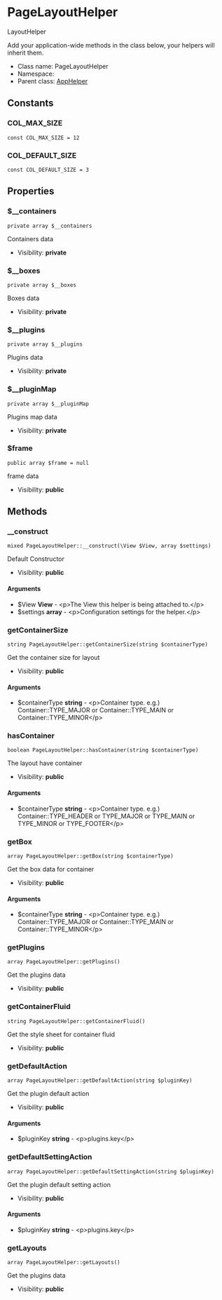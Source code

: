 PageLayoutHelper
===============

LayoutHelper

Add your application-wide methods in the class below, your helpers
will inherit them.


* Class name: PageLayoutHelper
* Namespace: 
* Parent class: [AppHelper](AppHelper.md)



Constants
----------


### COL_MAX_SIZE

    const COL_MAX_SIZE = 12





### COL_DEFAULT_SIZE

    const COL_DEFAULT_SIZE = 3





Properties
----------


### $__containers

    private array $__containers

Containers data



* Visibility: **private**


### $__boxes

    private array $__boxes

Boxes data



* Visibility: **private**


### $__plugins

    private array $__plugins

Plugins data



* Visibility: **private**


### $__pluginMap

    private array $__pluginMap

Plugins map data



* Visibility: **private**


### $frame

    public array $frame = null

frame data



* Visibility: **public**


Methods
-------


### __construct

    mixed PageLayoutHelper::__construct(\View $View, array $settings)

Default Constructor



* Visibility: **public**


#### Arguments
* $View **View** - &lt;p&gt;The View this helper is being attached to.&lt;/p&gt;
* $settings **array** - &lt;p&gt;Configuration settings for the helper.&lt;/p&gt;



### getContainerSize

    string PageLayoutHelper::getContainerSize(string $containerType)

Get the container size for layout



* Visibility: **public**


#### Arguments
* $containerType **string** - &lt;p&gt;Container type.
e.g.) Container::TYPE_MAJOR or Container::TYPE_MAIN or Container::TYPE_MINOR&lt;/p&gt;



### hasContainer

    boolean PageLayoutHelper::hasContainer(string $containerType)

The layout have container



* Visibility: **public**


#### Arguments
* $containerType **string** - &lt;p&gt;Container type.
e.g.) Container::TYPE_HEADER or TYPE_MAJOR or TYPE_MAIN or TYPE_MINOR or TYPE_FOOTER&lt;/p&gt;



### getBox

    array PageLayoutHelper::getBox(string $containerType)

Get the box data for container



* Visibility: **public**


#### Arguments
* $containerType **string** - &lt;p&gt;Container type.
e.g.) Container::TYPE_MAJOR or Container::TYPE_MAIN or Container::TYPE_MINOR&lt;/p&gt;



### getPlugins

    array PageLayoutHelper::getPlugins()

Get the plugins data



* Visibility: **public**




### getContainerFluid

    string PageLayoutHelper::getContainerFluid()

Get the style sheet for container fluid



* Visibility: **public**




### getDefaultAction

    array PageLayoutHelper::getDefaultAction(string $pluginKey)

Get the plugin default action



* Visibility: **public**


#### Arguments
* $pluginKey **string** - &lt;p&gt;plugins.key&lt;/p&gt;



### getDefaultSettingAction

    array PageLayoutHelper::getDefaultSettingAction(string $pluginKey)

Get the plugin default setting action



* Visibility: **public**


#### Arguments
* $pluginKey **string** - &lt;p&gt;plugins.key&lt;/p&gt;



### getLayouts

    array PageLayoutHelper::getLayouts()

Get the plugins data



* Visibility: **public**



